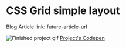 # CSS Grid simple layout

Blog Article link: future-article-url

![Finished project gif](final.gif)
[Project's Codepen](https://codepen.io/Happysk/pen/XVvvmz)